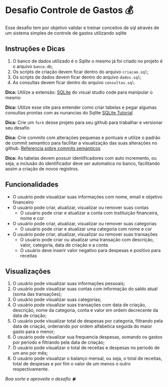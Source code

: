 # Desafio Controle de Gastos 💰

Esse desafio tem por objetivo validar e treinar conceitos de sql através de um sistema simples de controle de gastos utilizando sqlite

## Instruções e Dicas

1. O banco de dados utilizado é o *Sqlite* o mesmo já foi criado no projeto é o arquivo `banco.db`;
2. Os scripts de criação devem ficar dentro do arquivo `criacao.sql`;
3. Os scripts de dados devem ficar dentro do arquivo `dados.sql`;
4. As consultas devem ficar dentro do arquivo `consultas.sql`.

**Dica:** Utilize a extensão: [SQLite](https://marketplace.visualstudio.com/items?itemName=alexcvzz.vscode-sqlite) do visual studio code para manipular o mesmo

**Dica:** Utilize esse site para entender como criar tabelas e pegar algumas consultas prontas com as nunancias do Sqlite [SQLite Tutorial](https://www.sqlitetutorial.net/)

**Dica:** Crie um `fork` desse projeto para seu github para trabalhar e versionar seu desafio

**Dica:** Crie commits com alterações pequenas e pontuais e utilize o padrão de commit semantico para facilitar a visualização das suas alterações no github. [Referencia sobre commits semanticos](https://github.com/iuricode/padroes-de-commits)

**Dica:** As tabelas devem possuir identificadores com auto incremento, ou seja, a inclusão do identificador deve ser automatica no banco, facilitando assim a criação de novos registros.

## Funcionalidades

* O usuário pode visualizar suas informações com nome, email e objetivo financeiro
* O usuário pode criar, atualizar, visualizar ou remover suas contas
    * O usuário pode criar e atualizar a conta com instituição financeira, nome e cor
* O usuário pode criar, atualizar, visualizar ou remover suas categorias
    * O usuário pode criar e atualizar uma categoria com nome e cor
* O usuário pode criar, atualizar, visualizar ou remover suas transações
    * O usuário pode criar ou atualizar uma transação com descrição, valor, categoria, data de criação e a conta
    * O usuário deve inserir valor negativo para despesas e positivo para receitas

## Visualizações

1. O usuário pode visualizar suas informações pessoais;
2. O usuário pode visualizar suas contas com informação do saldo atual (soma das transações);
3. O usuário pode visualizar suas categorias;
4. O usuário pode visualizar suas transações com data de criação, descrição, nome da categoria, conta e valor em ordem decrecente da data de criação;
5. O usuário pode visualizar total de despesas por categoria, filtrando pela data de criação, ordenando por ordem alfabetica seguida do maior gasto para o menor;
6. O usuário pode visualizar sua frequencia despesas, somando os gastos por periodo e filtrando pela data de criação;
7. O usuário pode visualizar o total de receitas e despesas no periodo de um ano por mês;
8. O usuário pode visualizar o balanço mensal, ou seja, o total de receitas, total de despesas e por fim o valor de um menos o outro respectivamente.

*Boa sorte e aproveite o desafio 🍀*

